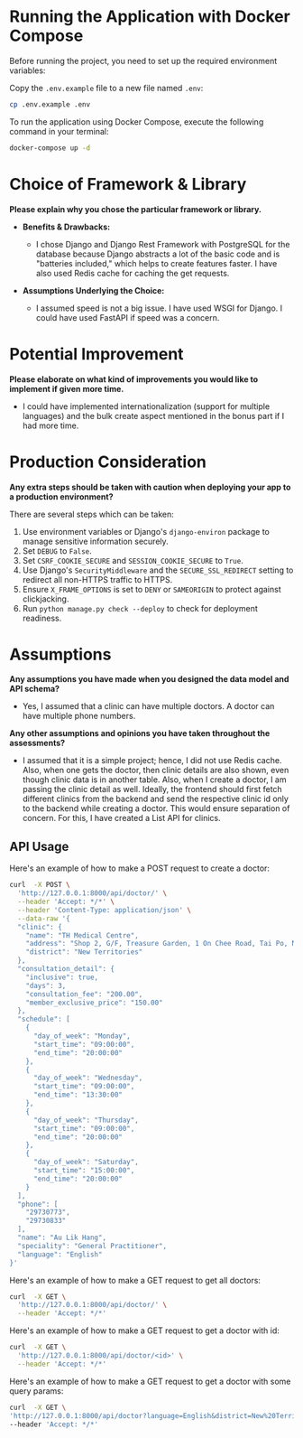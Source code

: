 # Running the Application with Docker Compose

Before running the project, you need to set up the required environment variables:

Copy the `.env.example` file to a new file named `.env`:

```bash
cp .env.example .env
```

To run the application using Docker Compose, execute the following command in your terminal:

```bash
docker-compose up -d
```

# Choice of Framework & Library

**Please explain why you chose the particular framework or library.**

- **Benefits & Drawbacks:**

  - I chose Django and Django Rest Framework with PostgreSQL for the database because Django abstracts a lot of the basic code and is "batteries included," which helps to create features faster. I have also used Redis cache for caching the get requests.

- **Assumptions Underlying the Choice:**
  - I assumed speed is not a big issue. I have used WSGI for Django. I could have used FastAPI if speed was a concern.

# Potential Improvement

**Please elaborate on what kind of improvements you would like to implement if given more time.**

- I could have implemented internationalization (support for multiple languages) and the bulk create aspect mentioned in the bonus part if I had more time.

# Production Consideration

**Any extra steps should be taken with caution when deploying your app to a production environment?**

There are several steps which can be taken:

1. Use environment variables or Django's `django-environ` package to manage sensitive information securely.
2. Set `DEBUG` to `False`.
3. Set `CSRF_COOKIE_SECURE` and `SESSION_COOKIE_SECURE` to `True`.
4. Use Django's `SecurityMiddleware` and the `SECURE_SSL_REDIRECT` setting to redirect all non-HTTPS traffic to HTTPS.
5. Ensure `X_FRAME_OPTIONS` is set to `DENY` or `SAMEORIGIN` to protect against clickjacking.
6. Run `python manage.py check --deploy` to check for deployment readiness.

# Assumptions

**Any assumptions you have made when you designed the data model and API schema?**

- Yes, I assumed that a clinic can have multiple doctors. A doctor can have multiple phone numbers.

**Any other assumptions and opinions you have taken throughout the assessments?**

- I assumed that it is a simple project; hence, I did not use Redis cache. Also, when one gets the doctor, then clinic details are also shown, even though clinic data is in another table. Also, when I create a doctor, I am passing the clinic detail as well. Ideally, the frontend should first fetch different clinics from the backend and send the respective clinic id only to the backend while creating a doctor. This would ensure separation of concern. For this, I have created a List API for clinics.

## API Usage

Here's an example of how to make a POST request to create a doctor:

```sh
curl  -X POST \
  'http://127.0.0.1:8000/api/doctor/' \
  --header 'Accept: */*' \
  --header 'Content-Type: application/json' \
  --data-raw '{
  "clinic": {
    "name": "TH Medical Centre",
    "address": "Shop 2, G/F, Treasure Garden, 1 On Chee Road, Tai Po, New Territories",
    "district": "New Territories"
  },
  "consultation_detail": {
    "inclusive": true,
    "days": 3,
    "consultation_fee": "200.00",
    "member_exclusive_price": "150.00"
  },
  "schedule": [
    {
      "day_of_week": "Monday",
      "start_time": "09:00:00",
      "end_time": "20:00:00"
    },
    {
      "day_of_week": "Wednesday",
      "start_time": "09:00:00",
      "end_time": "13:30:00"
    },
    {
      "day_of_week": "Thursday",
      "start_time": "09:00:00",
      "end_time": "20:00:00"
    },
    {
      "day_of_week": "Saturday",
      "start_time": "15:00:00",
      "end_time": "20:00:00"
    }
  ],
  "phone": [
    "29730773",
    "29730833"
  ],
  "name": "Au Lik Hang",
  "speciality": "General Practitioner",
  "language": "English"
}'
```
Here's an example of how to make a GET request to get all doctors:

```sh
curl  -X GET \
  'http://127.0.0.1:8000/api/doctor/' \
  --header 'Accept: */*'
  ```

  Here's an example of how to make a GET request to get a doctor with id:

```sh
curl  -X GET \
  'http://127.0.0.1:8000/api/doctor/<id>' \
  --header 'Accept: */*'
  ```

Here's an example of how to make a GET request to get a doctor with some query params:

  ```sh
  curl  -X GET \
  'http://127.0.0.1:8000/api/doctor?language=English&district=New%20Territories&price_min=100&price_max=500&speciality=General%20Practitioner' \
  --header 'Accept: */*'
  ```